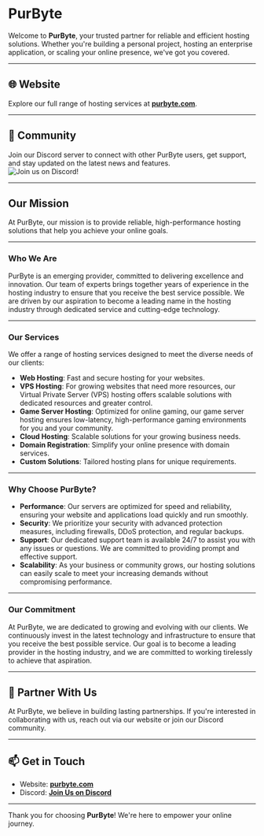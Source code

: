 # PurByte  

Welcome to **PurByte**, your trusted partner for reliable and efficient hosting solutions. Whether you're building a personal project, hosting an enterprise application, or scaling your online presence, we've got you covered.  

---

## 🌐 Website  
Explore our full range of hosting services at **[purbyte.com](https://purbyte.com)**.  

---

## 💬 Community  
Join our Discord server to connect with other PurByte users, get support, and stay updated on the latest news and features.  
![[Join us on Discord!](https://img.shields.io/discord/1076152760719900732?style=for-the-badge&logo=Discord)](https://discord.gg/ZEW4WUAM7w)


---

## **Our Mission**  
At PurByte, our mission is to provide reliable, high-performance hosting solutions that help you achieve your online goals.  

---

### **Who We Are**  
PurByte is an emerging provider, committed to delivering excellence and innovation. Our team of experts brings together years of experience in the hosting industry to ensure that you receive the best service possible. We are driven by our aspiration to become a leading name in the hosting industry through dedicated service and cutting-edge technology.  

---

### **Our Services**  
We offer a range of hosting services designed to meet the diverse needs of our clients:  

- **Web Hosting**: Fast and secure hosting for your websites.  
- **VPS Hosting**: For growing websites that need more resources, our Virtual Private Server (VPS) hosting offers scalable solutions with dedicated resources and greater control.  
- **Game Server Hosting**: Optimized for online gaming, our game server hosting ensures low-latency, high-performance gaming environments for you and your community.  
- **Cloud Hosting**: Scalable solutions for your growing business needs.  
- **Domain Registration**: Simplify your online presence with domain services.  
- **Custom Solutions**: Tailored hosting plans for unique requirements.  

---

### **Why Choose PurByte?**  
- **Performance**: Our servers are optimized for speed and reliability, ensuring your website and applications load quickly and run smoothly.  
- **Security**: We prioritize your security with advanced protection measures, including firewalls, DDoS protection, and regular backups.  
- **Support**: Our dedicated support team is available 24/7 to assist you with any issues or questions. We are committed to providing prompt and effective support.  
- **Scalability**: As your business or community grows, our hosting solutions can easily scale to meet your increasing demands without compromising performance.  

---

### **Our Commitment**  
At PurByte, we are dedicated to growing and evolving with our clients. We continuously invest in the latest technology and infrastructure to ensure that you receive the best possible service. Our goal is to become a leading provider in the hosting industry, and we are committed to working tirelessly to achieve that aspiration.  

---

## 🤝 Partner With Us  
At PurByte, we believe in building lasting partnerships. If you're interested in collaborating with us, reach out via our website or join our Discord community.  

---

## 📫 Get in Touch  

- Website: **[purbyte.com](https://purbyte.com)**  
- Discord: **[Join Us on Discord](https://discord.gg/PvyRJzN5Pr)**  

---

Thank you for choosing **PurByte**! We're here to empower your online journey.  
